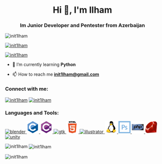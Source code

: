 <h1 align="center">Hi 👋, I'm Ilham</h1>
<h3 align="center">Im Junior Developer and Pentester from Azerbaijan</h3>

<p align="left"> <img src="https://komarev.com/ghpvc/?username=init1lham&label=Profile%20views&color=0e75b6&style=flat" alt="init1lham" /> </p>

<p align="left"> <a href="https://github.com/ryo-ma/github-profile-trophy"><img src="https://github-profile-trophy.vercel.app/?username=init1lham" alt="init1lham" /></a> </p>

<p align="left"> <a href="https://twitter.com/init1lham" target="blank"><img src="https://img.shields.io/twitter/follow/init1lham?logo=twitter&style=for-the-badge" alt="init1lham" /></a> </p>

- 🌱 I’m currently learning **Python**

- 📫 How to reach me **init1lham@gmail.com**

<h3 align="left">Connect with me:</h3>
<p align="left">
<a href="https://twitter.com/init1lham" target="blank"><img align="center" src="https://raw.githubusercontent.com/rahuldkjain/github-profile-readme-generator/master/src/images/icons/Social/twitter.svg" alt="init1lham" height="30" width="40" /></a>
<a href="https://instagram.com/init1lham" target="blank"><img align="center" src="https://raw.githubusercontent.com/rahuldkjain/github-profile-readme-generator/master/src/images/icons/Social/instagram.svg" alt="init1lham" height="30" width="40" /></a>
</p>

<h3 align="left">Languages and Tools:</h3>
<p align="left"> <a href="https://www.blender.org/" target="_blank"> <img src="https://download.blender.org/branding/community/blender_community_badge_white.svg" alt="blender" width="40" height="40"/> </a> <a href="https://www.cprogramming.com/" target="_blank"> <img src="https://raw.githubusercontent.com/devicons/devicon/master/icons/c/c-original.svg" alt="c" width="40" height="40"/> </a> <a href="https://www.w3schools.com/cs/" target="_blank"> <img src="https://raw.githubusercontent.com/devicons/devicon/master/icons/csharp/csharp-original.svg" alt="csharp" width="40" height="40"/> </a> <a href="https://www.gtk.org/" target="_blank"> <img src="https://upload.wikimedia.org/wikipedia/commons/7/71/GTK_logo.svg" alt="gtk" width="40" height="40"/> </a> <a href="https://www.w3.org/html/" target="_blank"> <img src="https://raw.githubusercontent.com/devicons/devicon/master/icons/html5/html5-original-wordmark.svg" alt="html5" width="40" height="40"/> </a> <a href="https://www.adobe.com/in/products/illustrator.html" target="_blank"> <img src="https://www.vectorlogo.zone/logos/adobe_illustrator/adobe_illustrator-icon.svg" alt="illustrator" width="40" height="40"/> </a> <a href="https://www.linux.org/" target="_blank"> <img src="https://raw.githubusercontent.com/devicons/devicon/master/icons/linux/linux-original.svg" alt="linux" width="40" height="40"/> </a> <a href="https://www.photoshop.com/en" target="_blank"> <img src="https://raw.githubusercontent.com/devicons/devicon/master/icons/photoshop/photoshop-line.svg" alt="photoshop" width="40" height="40"/> </a> <a href="https://www.php.net" target="_blank"> <img src="https://raw.githubusercontent.com/devicons/devicon/master/icons/php/php-original.svg" alt="php" width="40" height="40"/> </a> <a href="https://www.ruby-lang.org/en/" target="_blank"> <img src="https://raw.githubusercontent.com/devicons/devicon/master/icons/ruby/ruby-original.svg" alt="ruby" width="40" height="40"/> </a> <a href="https://unity.com/" target="_blank"> <img src="https://www.vectorlogo.zone/logos/unity3d/unity3d-icon.svg" alt="unity" width="40" height="40"/> </a> </p>

<p><img align="left" src="https://github-readme-stats.vercel.app/api/top-langs?username=init1lham&show_icons=true&locale=en&layout=compact" alt="init1lham" /></p>

<p>&nbsp;<img align="center" src="https://github-readme-stats.vercel.app/api?username=init1lham&show_icons=true&locale=en" alt="init1lham" /></p>

<p><img align="center" src="https://github-readme-streak-stats.herokuapp.com/?user=init1lham&" alt="init1lham" /></p>
